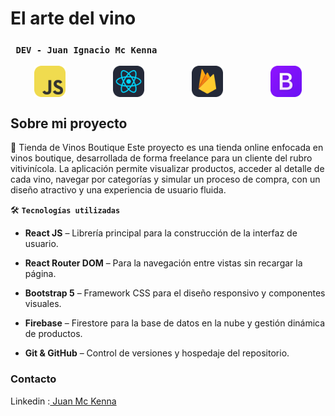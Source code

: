 # El arte del vino

### ` DEV - Juan Ignacio Mc Kenna`
<div style="display: flex; justify-content: space-around;">
  <img src="https://raw.githubusercontent.com/tandpfun/skill-icons/main/icons/JavaScript.svg" width="50">
  <img src="https://raw.githubusercontent.com/tandpfun/skill-icons/main/icons/React-Dark.svg" width="50">
  <img src="https://raw.githubusercontent.com/tandpfun/skill-icons/main/icons/Firebase-Dark.svg" width="50">
  <img src="https://raw.githubusercontent.com/tandpfun/skill-icons/main/icons/Bootstrap.svg" width="50">
</div>


## Sobre mi proyecto

🍷 Tienda de Vinos Boutique
Este proyecto es una tienda online enfocada en vinos boutique, desarrollada de forma freelance para un cliente del rubro vitivinícola. La aplicación permite visualizar productos, acceder al detalle de cada vino, navegar por categorías y simular un proceso de compra, con un diseño atractivo y una experiencia de usuario fluida.

🛠️ **`Tecnologías utilizadas`**
- **React JS** – Librería principal para la construcción de la interfaz de usuario.

- **React Router DOM** – Para la navegación entre vistas sin recargar la página.

- **Bootstrap 5** – Framework CSS para el diseño responsivo y componentes visuales.

- **Firebase** – Firestore para la base de datos en la nube y gestión dinámica de productos.

- **Git & GitHub** – Control de versiones y hospedaje del repositorio.


### Contacto

Linkedin :<a href="https://www.linkedin.com/in/juan-mckenna/"> Juan Mc Kenna </a>